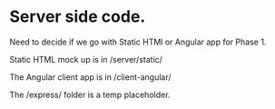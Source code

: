 # Server side code.

Need to decide if we go with Static HTMl or Angular app for Phase 1.

Static HTML mock up is in /server/static/

The Angular client app is in /client-angular/

The /express/ folder is a temp placeholder.